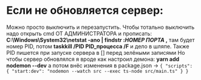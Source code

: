 # Если не обновляется сервер:
Можно просто выключить и перезапустить. Чтобы тотально выключить надо открыть cmd ОТ АДМИНИСТРАТОРА и прописать:
**C:\Windows\System32\netstat -ano | findstr :*НОМЕР ПОРТА* ,** там будет номер PID, потом
**taskkill /PID PID_процесса /F** и дело в шляпе. Также PID пишется при запуске сервера в [] перед зелёными записями
Но чтобы сервер обновлялся я вроде как настроил демона:
**yarn add nodemon --dev** а потом внёс изменения в package.json ->
`{
"scripts": {
"start:dev": "nodemon --watch src --exec ts-node src/main.ts"
}
}`